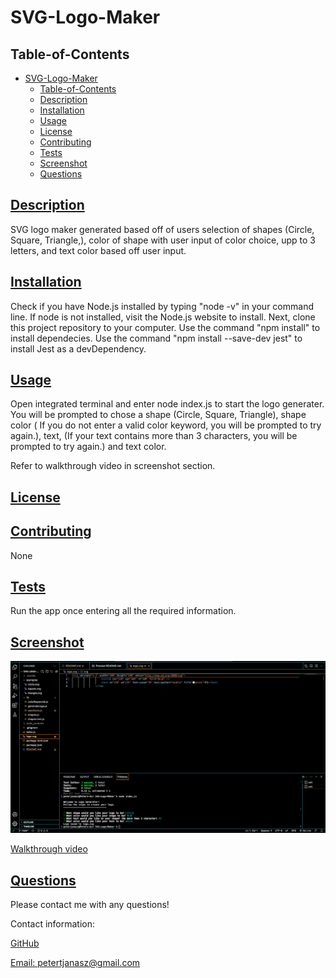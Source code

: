 # SVG-Logo-Maker

## Table-of-Contents

- [SVG-Logo-Maker](#svg-logo-maker)
  - [Table-of-Contents](#table-of-contents)
  - [Description](#description)
  - [Installation](#installation)
  - [Usage](#usage)
  - [License](#license)
  - [Contributing](#contributing)
  - [Tests](#tests)
  - [Screenshot](#screenshot)
  - [Questions](#questions)


## [Description](#table-of-contents)

 SVG logo maker generated based off of users selection of shapes (Circle, Square, Triangle,), color of shape with user input of color choice, upp to 3 letters, and text color based off user input.

## [Installation](#table-of-contents)

Check if you have Node.js installed by typing "node -v" in your command line. If node is not installed, visit the Node.js website to install. Next, clone this project repository to your computer. Use the command "npm install" to install dependecies. Use the command "npm install --save-dev jest" to install Jest as a devDependency. 

## [Usage](#table-of-contents)

Open integrated terminal and enter node index.js to start the logo generater. You will be prompted to chose a shape (Circle, Square, Triangle), shape color ( If you do not enter a valid color keyword, you will be prompted to try again.), text, (If your text contains more than 3 characters, you will be prompted to try again.) and text color. 

Refer to walkthrough video in screenshot section. 

## [License](#table-of-contents)
    
## [Contributing](#table-of-contents)

None

## [Tests](#table-of-contents)

Run the app once entering all the required information.

## [Screenshot](#table-of-contents)
![Screenshot of app](./lib/Screenshot%202023-08-24%20at%206.02.34%20PM.png)

[Walkthrough video](https://drive.google.com/file/d/1-dB7RCRHLgiVHtL9UpAZEt9F8nJQJfIT/view)


## [Questions](#table-of-contents)

Please contact me with any questions!

Contact information:

[GitHub](https://github.com/PeterJanasz)

[Email: petertjanasz@gmail.com](mailto:petertjanasz@gmail.com)

